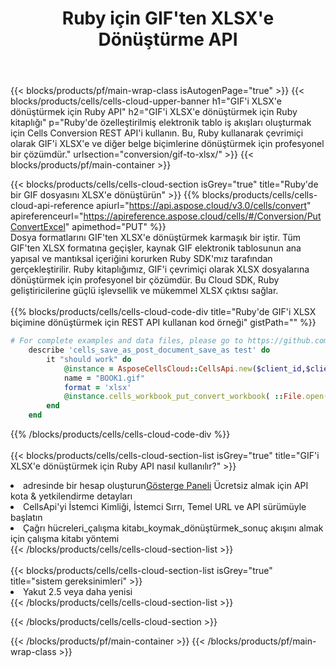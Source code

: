 ﻿---
title:  Ruby için GIF'ten XLSX'e Dönüştürme API
description:  Microsoft Excel ve OpenOffice Hesaplama için Bulut API'leri ve SDK'lar Elektronik tabloyu diğer biçim dosyasına dönüştürün.
url: /tr/ruby/conversion/gif-to-xlsx/
---
{{< blocks/products/pf/main-wrap-class isAutogenPage="true" >}}
{{< blocks/products/cells/cells-cloud-upper-banner h1="GIF\'i XLSX\'e dönüştürmek için Ruby API" h2="GIF\'i XLSX\'e dönüştürmek için Ruby kitaplığı" p="Ruby\'de özelleştirilmiş elektronik tablo iş akışları oluşturmak için Cells Conversion REST API\'i kullanın. Bu, Ruby kullanarak çevrimiçi olarak GIF\'i XLSX\'e ve diğer belge biçimlerine dönüştürmek için profesyonel bir çözümdür." urlsection="conversion/gif-to-xlsx/" >}}
{{< blocks/products/pf/main-container >}}

{{< blocks/products/cells/cells-cloud-section isGrey="true" title="Ruby\'de bir GIF dosyasını XLSX\'e dönüştürün" >}}
{{% blocks/products/cells/cells-cloud-api-reference apiurl="https://api.aspose.cloud/v3.0/cells/convert" apireferenceurl="https://apireference.aspose.cloud/cells/#/Conversion/PutConvertExcel" apimethod="PUT" %}}
<br/>
Dosya formatlarını GIF'ten XLSX'e dönüştürmek karmaşık bir iştir. Tüm GIF'ten XLSX formatına geçişler, kaynak GIF elektronik tablosunun ana yapısal ve mantıksal içeriğini korurken Ruby SDK'mız tarafından gerçekleştirilir. Ruby kitaplığımız, GIF'i çevrimiçi olarak XLSX dosyalarına dönüştürmek için profesyonel bir çözümdür. Bu Cloud SDK, Ruby geliştiricilerine güçlü işlevsellik ve mükemmel XLSX çıktısı sağlar.
<br/>
<br/>
{{% blocks/products/cells/cells-cloud-code-div title="Ruby\'de GIF\'i XLSX biçimine dönüştürmek için REST API kullanan kod örneği" gistPath="" %}}
 
```ruby
# For complete examples and data files, please go to https://github.com/aspose-cells-cloud/aspose-cells-cloud-ruby/
    describe 'cells_save_as_post_document_save_as test' do
        it "should work" do
            @instance = AsposeCellsCloud::CellsApi.new($client_id,$client_secret,"v3.0","https://api.aspose.cloud/")
            name = "BOOK1.gif"
            format = 'xlsx'
            @instance.cells_workbook_put_convert_workbook( ::File.open(File.expand_path("data/"+name),"r")  {|io| io.read(io.size) },{:format=>format})     
        end
    end
```
 
{{% /blocks/products/cells/cells-cloud-code-div %}}
<br/>
<br/>
{{< blocks/products/cells/cells-cloud-section-list isGrey="true" title="GIF\'i XLSX\'e dönüştürmek için Ruby API nasıl kullanılır?" >}}
<li> adresinde bir hesap oluşturun<a href="https://dashboard.aspose.cloud/">Gösterge Paneli</a> Ücretsiz almak için API kota & yetkilendirme detayları</li>
<li>CellsApi'yi İstemci Kimliği, İstemci Sırrı, Temel URL ve API sürümüyle başlatın</li>
<li>Çağrı hücreleri_çalışma kitabı_koymak_dönüştürmek_sonuç akışını almak için çalışma kitabı yöntemi</li>
{{< /blocks/products/cells/cells-cloud-section-list >}}
<br/>
<br/>
{{< blocks/products/cells/cells-cloud-section-list isGrey="true" title="sistem gereksinimleri" >}}
<li>Yakut 2.5 veya daha yenisi</li>
{{< /blocks/products/cells/cells-cloud-section-list >}}

{{< /blocks/products/cells/cells-cloud-section >}}

{{< /blocks/products/pf/main-container >}}
{{< /blocks/products/pf/main-wrap-class >}}
